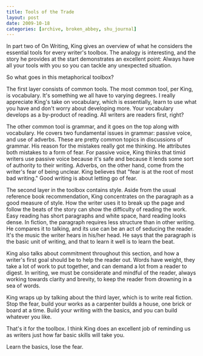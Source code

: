 ```yaml
---
title: Tools of the Trade
layout: post
date: 2009-10-18
categories: [archive, broken_abbey, shu_journal]
---
```


In part two of On Writing, King gives an overview of what he considers the
essential tools for every writer's toolbox. The analogy is interesting, and the
story he provides at the start demonstrates an excellent point: Always have all
your tools with you so you can tackle any unexpected situation.

So what goes in this metaphorical toolbox?

The first layer consists of common tools. The most common tool, per King, is
vocabulary. It's something we all have to varying degrees. I really appreciate
King's take on vocabulary, which is essentially, learn to use what you have and
don't worry about developing more. Your vocabulary develops as a by-product of
reading. All writers are readers first, right?

The other common tool is grammar, and it goes on the top along with vocabulary.
He covers two fundamental issues in grammar: passive voice, and use of adverbs.
These are pretty common topics in discussions of grammar. His reason for the
mistakes really got me thinking. He attributes both mistakes to a form of fear.
For passive voice, King thinks that timid writers use passive voice because it's
safe and because it lends some sort of authority to their writing. Adverbs, on
the other hand, come from the writer's fear of being unclear. King believes that
"fear is at the root of most bad writing." Good writing is about letting go of
fear.

The second layer in the toolbox contains style. Aside from the usual reference
book recommendation, King concentrates on the paragraph as a good measure of
style. How the writer uses it to break up the page and follow the beats of the
story can show the difficulty of reading the work. Easy reading has short
paragraphs and white space, hard reading looks dense. In fiction, the paragraph
requires less structure than in other writing. He compares it to talking, and
its use can be an act of seducing the reader. It's the music the writer hears in
his/her head. He says that the paragraph is the basic unit of writing, and that
to learn it well is to learn the beat.

King also talks about commitment throughout this section, and how a writer's
first goal should be to help the reader out. Words have weight, they take a lot
of work to put together, and can demand a lot from a reader to digest. In
writing, we must be considerate and mindful of the reader, always working
towards clarity and brevity, to keep the reader from drowning in a sea of words.

King wraps up by talking about the third layer, which is to write real fiction.
Stop the fear, build your works as a carpenter builds a house, one brick or
board at a time. Build your writing with the basics, and you can build whatever
you like.

That's it for the toolbox. I think King does an excellent job of reminding us as
writers just how far basic skills will take you.

Learn the basics, lose the fear.
